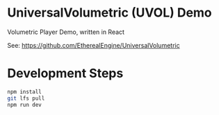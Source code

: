 # UniversalVolumetric (UVOL) Demo

Volumetric Player Demo, written in React

See: https://github.com/EtherealEngine/UniversalVolumetric

# Development Steps

```bash
npm install
git lfs pull
npm run dev
```
